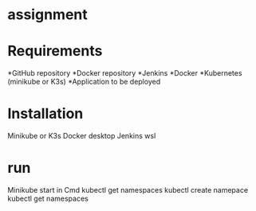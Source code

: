 # assignment

# Requirements
*GitHub repository
*Docker repository
*Jenkins
*Docker
*Kubernetes (minikube or K3s)
*Application to be deployed

# Installation 
Minikube or K3s
Docker desktop
Jenkins
wsl

# run
Minikube start in Cmd
kubectl get namespaces
kubectl create namepace <name of namespace>
kubectl get namespaces
